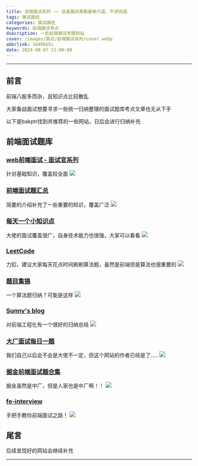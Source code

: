 ```yaml
---
title: 前端面试系列 —— 这条路向来都是单行道，不进则退
tags: 面试面经
categories: 面试面经
keywords: 前端面试考点
dsecription: 一些前端面试考题网站
cover: /images/面试/前端面试系列/cover.webp
abbrlink: 3e09bb5c
date: 2024-08-07 11:00:00
---
```


---

## 前言

前端八股多而杂，且知识点比较散乱

大家备战面试想要寻求一些统一归纳整理的面试题库考点文章也无从下手

以下是bakptr找到并推荐的一些网站，日后会进行归纳补充

## 前端面试题库

### [web前端面试 - 面试官系列](https://vue3js.cn/interview/)
  针对基础知识，覆盖较全面
     ![](/images/前端面试系列/1.webp)

### [前端面试题汇总](https://www.yuque.com/cuggz/interview)
  简要的介绍补充了一些重要的知识，覆盖广泛
     ![](/images/前端面试系列/2.webp)

### [每天一个小知识点](https://www.yuque.com/boyyang/buosw0)
  大佬的面试覆盖很广，自身技术能力也很强，大家可以看看
     ![](/images/前端面试系列/3.webp)

### [LeetCode](https://leetcode.cn/circle/discuss/JqLMsg/)
  力扣，建议大家每天花点时间刷刷算法题，虽然是前端但是算法也很重要的
     ![](/images/前端面试系列/4.webp)

### [题目集锦](https://github.com/pwstrick/daily)
  一个算法题归纳？可能是这样
     ![](/images/前端面试系列/5.webp)

### [Sunny's blog](https://sunny-117.github.io/blog/)
  对前端工程化有一个很好的归纳总结
    ![](/images/前端面试系列/6.webp)

### [大厂面试每日一题](https://q.shanyue.tech/)
  我们自己以后会不会是大佬不一定，但这个网站的作者已经是了.....
    ![](/images/前端面试系列/7.webp)

### [掘金前端面试题合集](https://github.com/shfshanyue/blog/blob/master/post/juejin-interview.md)
  掘金虽然是中厂，但是人家也是中厂啊！！
    ![](/images/前端面试系列/8.webp)

### [fe-interview](https://lucifer.ren/fe-interview/#/?id=%e5%a4%a7%e5%89%8d%e7%ab%af%e9%9d%a2%e8%af%95%e5%ae%9d%e5%85%b8-%e5%9b%be%e8%a7%a3%e5%89%8d%e7%ab%af)
  手把手教你前端面试之路！
    ![](/images/前端面试系列/9.webp)

## 尾言

 后续发现好的网站会继续补充


---
